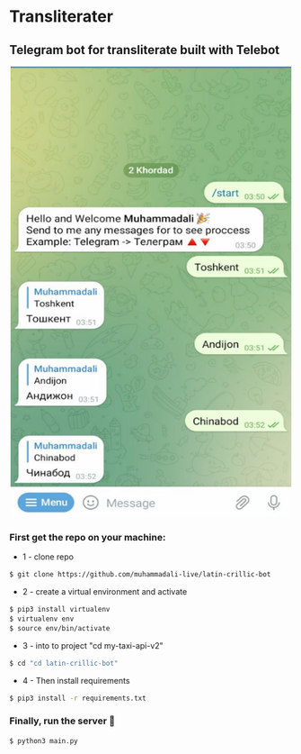 # Transliterater
## Telegram bot for transliterate built with Telebot

<p align="center">
 <img src="./screen.png" width="500" height="800">
</p>

### First get the repo on your machine:

* 1 - clone repo
```bash
$ git clone https://github.com/muhammadali-live/latin-crillic-bot
```
* 2 - create a virtual environment and activate
```bash
$ pip3 install virtualenv
$ virtualenv env
$ source env/bin/activate
```
* 3 - into to project "cd my-taxi-api-v2"
```bash
$ cd "cd latin-crillic-bot"
```
* 4 - Then install requirements
```bash
$ pip3 install -r requirements.txt
```

### Finally, run the server 🎉
```bash
$ python3 main.py
```

